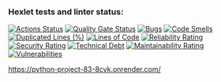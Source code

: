 ### Hexlet tests and linter status:
[![Actions Status](https://github.com/rogue0026/python-project-83/actions/workflows/hexlet-check.yml/badge.svg)](https://github.com/rogue0026/python-project-83/actions) [![Quality Gate Status](https://sonarcloud.io/api/project_badges/measure?project=rogue0026_python-project-83&metric=alert_status)](https://sonarcloud.io/summary/new_code?id=rogue0026_python-project-83) [![Bugs](https://sonarcloud.io/api/project_badges/measure?project=rogue0026_python-project-83&metric=bugs)](https://sonarcloud.io/summary/new_code?id=rogue0026_python-project-83) [![Code Smells](https://sonarcloud.io/api/project_badges/measure?project=rogue0026_python-project-83&metric=code_smells)](https://sonarcloud.io/summary/new_code?id=rogue0026_python-project-83) [![Duplicated Lines (%)](https://sonarcloud.io/api/project_badges/measure?project=rogue0026_python-project-83&metric=duplicated_lines_density)](https://sonarcloud.io/summary/new_code?id=rogue0026_python-project-83) [![Lines of Code](https://sonarcloud.io/api/project_badges/measure?project=rogue0026_python-project-83&metric=ncloc)](https://sonarcloud.io/summary/new_code?id=rogue0026_python-project-83) [![Reliability Rating](https://sonarcloud.io/api/project_badges/measure?project=rogue0026_python-project-83&metric=reliability_rating)](https://sonarcloud.io/summary/new_code?id=rogue0026_python-project-83) [![Security Rating](https://sonarcloud.io/api/project_badges/measure?project=rogue0026_python-project-83&metric=security_rating)](https://sonarcloud.io/summary/new_code?id=rogue0026_python-project-83) [![Technical Debt](https://sonarcloud.io/api/project_badges/measure?project=rogue0026_python-project-83&metric=sqale_index)](https://sonarcloud.io/summary/new_code?id=rogue0026_python-project-83) [![Maintainability Rating](https://sonarcloud.io/api/project_badges/measure?project=rogue0026_python-project-83&metric=sqale_rating)](https://sonarcloud.io/summary/new_code?id=rogue0026_python-project-83) [![Vulnerabilities](https://sonarcloud.io/api/project_badges/measure?project=rogue0026_python-project-83&metric=vulnerabilities)](https://sonarcloud.io/summary/new_code?id=rogue0026_python-project-83)

https://python-project-83-8cvk.onrender.com/
